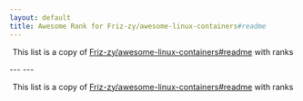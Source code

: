 ```yaml
---
layout: default
title: Awesome Rank for Friz-zy/awesome-linux-containers#readme
---
```


<p align="center">
	This list is a copy of <a href="https://github.com/Friz-zy/awesome-linux-containers#readme">Friz-zy/awesome-linux-containers#readme</a> with ranks
</p>
---
---
<p align="center">
	This list is a copy of <a href="https://github.com/Friz-zy/awesome-linux-containers#readme">Friz-zy/awesome-linux-containers#readme</a> with ranks
</p>
